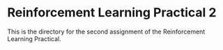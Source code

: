 # Reinforcement Learning Practical 2
This is the directory for the second assignment of the Reinforcement
Learning Practical.
